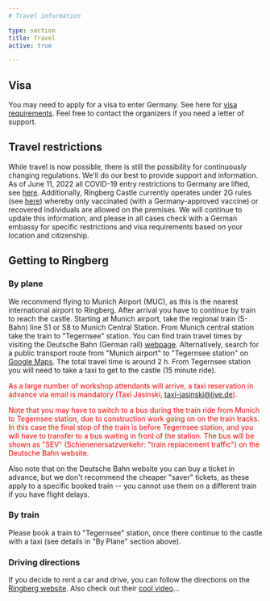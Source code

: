 ```yaml
---
# Travel information

type: section
title: Travel
active: true

---
```


## <i class="fa-solid fa-road-barrier"></i> Visa

You may need to apply for a visa to enter Germany. See here for [visa requirements](https://www.auswaertiges-amt.de/en/visa-service/visabestimmungen-node).
Feel free to contact the organizers if you need a letter of support.

## <i class="fa-solid fa-triangle-exclamation"></i> Travel restrictions

While travel is now possible, there is still the possibility for continuously changing regulations. We'll do our best to provide support and information.
As of June 11, 2022 all COVID-19 entry restrictions to Germany are lifted, see [here](https://www.auswaertiges-amt.de/en/coronavirus/2317268).
Additionally, Ringberg Castle currently operates under 2G rules (see [here](https://www.schloss-ringberg.de/125843/corona)) whereby only vaccinated (with a Germany-approved vaccine) or recovered individuals are allowed on the premises.
We will continue to update this information, and please in all cases check with a German embassy for specific restrictions and visa requirements based on your location and citizenship.

<!--
Entry to Germany is limited to nationals from EU member states, Switzerland, Liechtenstein, Norway, Iceland, and those vaccinated with [vaccines approved in Germany](https://covid19.trackvaccines.org/country/germany/). Exceptions are possible for [researchers and scientists](https://www-bmi-bund-de.translate.goog/SharedDocs/faqs/DE/themen/bevoelkerungsschutz/coronavirus/reisebeschraenkungen-grenzkontrollen/IV-reisebeschraenkungen-im-aussereuropaeischen-luft-und-seeverkehr-einreisen-aus-drittstaat/welche-fachkraefte-und-hoch-qualifizierte-arbeitnehmer-duerfen-einreisen.html?_x_tr_sl=de&_x_tr_tl=en&_x_tr_hl=en&_x_tr_pto=wapp), but we recommend checking with your local German embassy to confirm if these apply to you. Travelers are obligated to provide evidence of a negative COVID-19 PCR test and proof of vaccination or recovery upon entering the country. Additionally, MPIA and HdA are currently operating under 2G rules whereby only vaccinated (with a Germany-approved vaccine) or recovered individuals are allowed on the premises. We will continue to update this information, and please check with a German embassy for specific restrictions and visa requirements based on your location and citizenship.
-->

## Getting to Ringberg

<!-- <p style="color:red;">Update below.</p> -->

### <i class="fa-solid fa-plane"></i> By plane

We recommend flying to Munich Airport (MUC), as this is the nearest international airport to Ringberg.
After arrival you have to continue by train to reach the castle. Starting at Munich airport, take the regional train (S-Bahn) line S1 or S8 to Munich Central Station.
From Munich central station take the train to "Tegernsee" station. You can find train travel times by visiting the
Deutsche Bahn (German rail) [webpage](https://www.bahn.com/en). Alternatively, search for a public transport route from
"Munich airport" to "Tegernsee station" on [Google Maps](https://www.google.de/maps/dir/Munich+International+Airport,+Nordallee+25,+85356+M%C3%BCnchen-Flughafen/Tegernsee/@48.0329904,11.3529496,10z/data=!3m1!4b1!4m18!4m17!1m5!1m1!1s0x479e135923da6d45:0xe3c57a853a56cf4b!2m2!1d11.7764347!2d48.3509684!1m5!1m1!1s0x479d8c219a91bd33:0x41d25a40937a060!2m2!1d11.758016!2d47.7131524!2m3!6e0!7e2!8j1667743200!3e3). The total travel time is around 2 h.
From Tegernsee station you will need to take a taxi to get to the castle (15 minute ride). 

<p style="color:red;">As a large number of workshop attendants will arrive,
a taxi reservation in advance via email is mandatory (Taxi Jasinski, <a href="mailto:taxi-jasinski@live.de">taxi-jasinski@live.de</a>).</p>

<p style="color:red;">Note that you may have to switch to a bus during the train ride from Munich to Tegernsee station, due to construction work going on on the train tracks.
In this case the final stop of the train is  before Tegernsee station, and you will have to transfer to a bus waiting in front of the station.
The bus will be shown as "SEV" (Schienenersatzverkehr: "train replacement traffic") on the Deutsche Bahn website.</p>

Also note that on the Deutsche Bahn website you can buy a ticket in advance,
but we don't recommend the cheaper "saver" tickets,
as these apply to a specific booked train --
you cannot use them on a different train if you have flight delays.

### <i class="fa-solid fa-train"></i> By train

Please book a train to "Tegernsee" station,
once there continue to the castle with a taxi
(see details in "By Plane" section above).


### <i class="fa-solid fa-road"></i> Driving directions
If you decide to rent a car and drive, you can follow the directions on the [Ringberg website](https://www.schloss-ringberg.de/convention-site/contact).
Also check out their [cool video](https://youtu.be/uELPUedThlI)...
